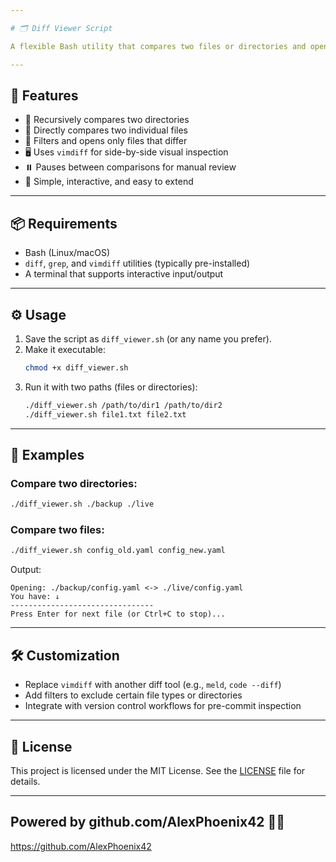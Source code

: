 ```yaml
---

# 🗂️ Diff Viewer Script

A flexible Bash utility that compares two files or directories and opens differing content in `vimdiff` for manual inspection. Whether you're reviewing changes between folders or comparing two individual files, this script provides a clean, interactive workflow for developers and sysadmins alike.

---
```


## 🚀 Features

- 📁 Recursively compares two directories
- 📄 Directly compares two individual files
- 🧠 Filters and opens only files that differ
- 🖥️ Uses `vimdiff` for side-by-side visual inspection
- ⏸️ Pauses between comparisons for manual review
- 🧼 Simple, interactive, and easy to extend

---

## 📦 Requirements

- Bash (Linux/macOS)
- `diff`, `grep`, and `vimdiff` utilities (typically pre-installed)
- A terminal that supports interactive input/output

---

## ⚙️ Usage

1. Save the script as `diff_viewer.sh` (or any name you prefer).
2. Make it executable:
   ```bash
   chmod +x diff_viewer.sh
   ```
3. Run it with two paths (files or directories):
   ```bash
   ./diff_viewer.sh /path/to/dir1 /path/to/dir2
   ./diff_viewer.sh file1.txt file2.txt
   ```

---

## 🧪 Examples

### Compare two directories:
```bash
./diff_viewer.sh ./backup ./live
```

### Compare two files:
```bash
./diff_viewer.sh config_old.yaml config_new.yaml
```

Output:
```
Opening: ./backup/config.yaml <-> ./live/config.yaml
You have: ↓
--------------------------------
Press Enter for next file (or Ctrl+C to stop)...
```

---

## 🛠️ Customization

- Replace `vimdiff` with another diff tool (e.g., `meld`, `code --diff`)
- Add filters to exclude certain file types or directories
- Integrate with version control workflows for pre-commit inspection

---

## 📄 License

This project is licensed under the MIT License. See the [LICENSE](LICENSE) file for details.

---

## Powered by github.com/AlexPhoenix42 🌈🚀
https://github.com/AlexPhoenix42
